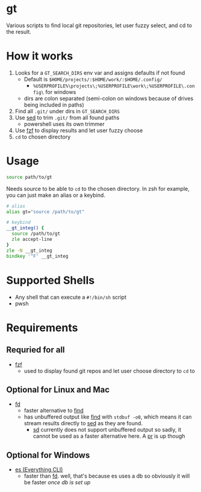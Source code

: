 # gt
Various scripts to find local git repositories, let user fuzzy select, and cd to the result. 

# How it works
1. Looks for a `GT_SEARCH_DIRS` env var and assigns defaults if not found
    - Default is `$HOME/projects/:$HOME/work/:$HOME/.config/`
        - `%USERPROFILE%\projects\;%USERPROFILE\work\;%USERPROFILE\.config\` for windows
    - dirs are colon separated (semi-colon on windows because of drives being included in paths)
2. Find all `.git/` under dirs in `GT_SEARCH_DIRS`
3. Use [sed](https://www.gnu.org/software/sed/) to trim `.git/` from all found paths
    - powershell uses its own trimmer
4. Use [fzf](https://github.com/junegunn/fzf) to display results and let user fuzzy choose
5. `cd` to chosen directory

# Usage
```bash
source path/to/gt
```
Needs source to be able to `cd` to the chosen directory. In zsh for example, you can just make an
alias or a keybind.
```zsh
# alias
alias gt="source /path/to/gt"

# keybind
__gt_integ() {
  source /path/to/gt
  zle accept-line
}
zle -N __gt_integ
bindkey '^F' __gt_integ
```

# Supported Shells
- Any shell that can execute a `#!/bin/sh` script
- pwsh


# Requirements
## Requried for all
- [fzf](https://github.com/junegunn/fzf)
    - used to display found git repos and let user choose directory to `cd` to

## Optional for Linux and Mac
- [fd](https://github.com/sharkdp/fd)
    - faster alternative to [find](https://www.gnu.org/software/findutils/)
    - has unbuffered output like [find](https://www.gnu.org/software/findutils/) with `stdbuf -o0`,
    which means it can stream results directly to [sed](https://www.gnu.org/software/sed/) as they
    are found.
        - [sd](https://github.com/chmln/sd) currently does not support unbuffered output so sadly,
        it cannot be used as a faster alternative here. A [pr](https://github.com/chmln/sd/pull/287)
        is up though

## Optional for Windows
- [es (Everything CLI)](https://www.voidtools.com/downloads/#cli)
    - faster than [fd](https://github.com/sharkdp/fd). well, that's because es uses a db so
    obviously it will be faster _once db is set up_
